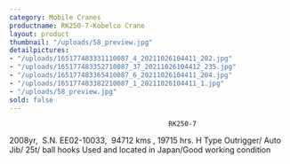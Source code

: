 ```yaml
---
category: Mobile Cranes
productname: RK250-7-Kobelco Crane
layout: product
thumbnail: "/uploads/58_preview.jpg"
detailpictures:
- "/uploads/165177483331110087_4_20211026104411_202.jpg"
- "/uploads/165177483352710087_37_20211026104412_235.jpg"
- "/uploads/165177483365410087_6_20211026104411_204.jpg"
- "/uploads/165177483382210087_1_20211026104411_1.jpg"
- "/uploads/58_preview.jpg"
sold: false
---
```


                                            RK250-7
2008yr,&nbsp;&nbsp;S.N. EE02-10033, &nbsp;94712 kms , 19715 hrs.
H Type Outrigger/ Auto Jib/ 25t/ ball hooks
Used and located in Japan/Good working condition


